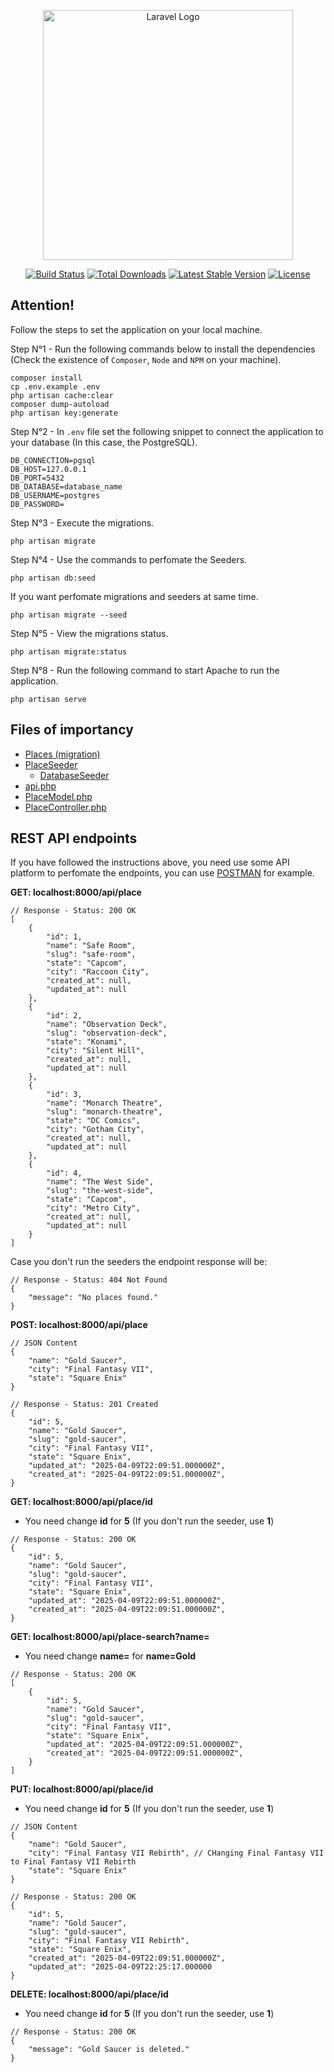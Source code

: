 <p align="center"><a href="https://laravel.com" target="_blank"><img src="https://raw.githubusercontent.com/laravel/art/master/logo-lockup/5%20SVG/2%20CMYK/1%20Full%20Color/laravel-logolockup-cmyk-red.svg" width="400" alt="Laravel Logo"></a></p>

<p align="center">
<a href="https://github.com/laravel/framework/actions"><img src="https://github.com/laravel/framework/workflows/tests/badge.svg" alt="Build Status"></a>
<a href="https://packagist.org/packages/laravel/framework"><img src="https://img.shields.io/packagist/dt/laravel/framework" alt="Total Downloads"></a>
<a href="https://packagist.org/packages/laravel/framework"><img src="https://img.shields.io/packagist/v/laravel/framework" alt="Latest Stable Version"></a>
<a href="https://packagist.org/packages/laravel/framework"><img src="https://img.shields.io/packagist/l/laravel/framework" alt="License"></a>
</p>

## Attention!

Follow the steps to set the application on your local machine.

Step N°1 - Run the following commands below to install the dependencies (Check the existence of `Composer`, `Node` and `NPM` on your machine).

```
composer install 
cp .env.example .env 
php artisan cache:clear 
composer dump-autoload 
php artisan key:generate
```

Step N°2 - In `.env` file set the following snippet to connect the application to your database (In this case, the PostgreSQL).
```
DB_CONNECTION=pgsql
DB_HOST=127.0.0.1
DB_PORT=5432
DB_DATABASE=database_name
DB_USERNAME=postgres
DB_PASSWORD=
```

Step N°3 - Execute the migrations.

```
php artisan migrate
```

Step N°4 - Use the commands to perfomate the Seeders.

```
php artisan db:seed
```

If you want perfomate migrations and seeders at same time.
```
php artisan migrate --seed
```

Step N°5 - View the migrations status.
```
php artisan migrate:status
```

Step N°8 - Run the following command to start Apache to run the application.
```
php artisan serve
```
## Files of importancy
- [Places (migration)](https://github.com/CryptedSnow/rest-api-practical-test/blob/main/database/migrations/2025_04_09_170109_create_places_table.php)
- [PlaceSeeder](https://github.com/CryptedSnow/rest-api-practical-test/blob/main/database/seeders/PlaceSeeder.php)
    - [DatabaseSeeder](https://github.com/CryptedSnow/rest-api-practical-test/blob/main/database/seeders/DatabaseSeeder.php)
- [api.php](https://github.com/CryptedSnow/rest-api-practical-test/blob/main/routes/api.php)
- [PlaceModel.php](https://github.com/CryptedSnow/rest-api-practical-test/blob/main/app/Models/PlaceModel.php)
- [PlaceController.php](https://github.com/CryptedSnow/rest-api-practical-test/blob/main/app/Http/Controllers/Api/PlaceController.php)

## REST API endpoints

If you have followed the instructions above, you need use some API platform to perfomate the endpoints, you can use [POSTMAN](https://www.postman.com/) for example.

**GET: localhost:8000/api/place**
```
// Response - Status: 200 OK
[
    {
        "id": 1,
        "name": "Safe Room",
        "slug": "safe-room",
        "state": "Capcom",
        "city": "Raccoon City",
        "created_at": null,
        "updated_at": null
    },
    {
        "id": 2,
        "name": "Observation Deck",
        "slug": "observation-deck",
        "state": "Konami",
        "city": "Silent Hill",
        "created_at": null,
        "updated_at": null
    },
    {
        "id": 3,
        "name": "Monarch Theatre",
        "slug": "monarch-theatre",
        "state": "DC Comics",
        "city": "Gotham City",
        "created_at": null,
        "updated_at": null
    },
    {
        "id": 4,
        "name": "The West Side",
        "slug": "the-west-side",
        "state": "Capcom",
        "city": "Metro City",
        "created_at": null,
        "updated_at": null
    }
]
```

Case you don't run the seeders the endpoint response will be:
```
// Response - Status: 404 Not Found
{
    "message": "No places found."
}
```

**POST: localhost:8000/api/place**
```
// JSON Content
{
    "name": "Gold Saucer",
    "city": "Final Fantasy VII",
    "state": "Square Enix"
}

// Response - Status: 201 Created
{
    "id": 5,
    "name": "Gold Saucer",
    "slug": "gold-saucer",
    "city": "Final Fantasy VII",
    "state": "Square Enix",
    "updated_at": "2025-04-09T22:09:51.000000Z",
    "created_at": "2025-04-09T22:09:51.000000Z",
}
```

**GET: localhost:8000/api/place/id**
- You need change **id** for **5** (If you don't run the seeder, use **1**)
```
// Response - Status: 200 OK
{
    "id": 5,
    "name": "Gold Saucer",
    "slug": "gold-saucer",
    "city": "Final Fantasy VII",
    "state": "Square Enix",
    "updated_at": "2025-04-09T22:09:51.000000Z",
    "created_at": "2025-04-09T22:09:51.000000Z",
}
```

**GET: localhost:8000/api/place-search?name=**
- You need change **name=** for **name=Gold**
```
// Response - Status: 200 OK
[
    {
        "id": 5,
        "name": "Gold Saucer",
        "slug": "gold-saucer",
        "city": "Final Fantasy VII",
        "state": "Square Enix",
        "updated_at": "2025-04-09T22:09:51.000000Z",
        "created_at": "2025-04-09T22:09:51.000000Z",
    }
]
```

**PUT: localhost:8000/api/place/id**
- You need change **id** for **5** (If you don't run the seeder, use **1**)
```
// JSON Content
{
    "name": "Gold Saucer",
    "city": "Final Fantasy VII Rebirth", // CHanging Final Fantasy VII to Final Fantasy VII Rebirth
    "state": "Square Enix"
}

// Response - Status: 200 OK
{
    "id": 5,
    "name": "Gold Saucer",
    "slug": "gold-saucer",
    "city": "Final Fantasy VII Rebirth",
    "state": "Square Enix",
    "created_at": "2025-04-09T22:09:51.000000Z",
    "updated_at": "2025-04-09T22:25:17.000000
}
```

**DELETE: localhost:8000/api/place/id**
- You need change **id** for **5** (If you don't run the seeder, use **1**)
```
// Response - Status: 200 OK
{
    "message": "Gold Saucer is deleted."
}
```
